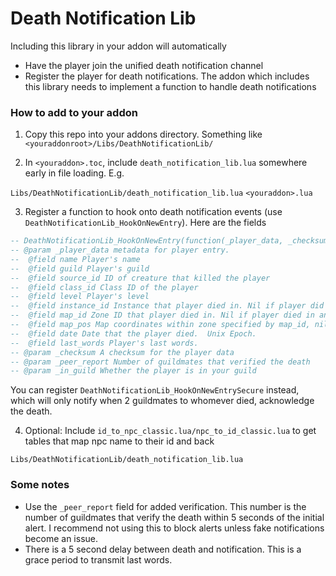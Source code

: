# Death Notification Lib

Including this library in your addon will automatically

* Have the player join the unified death notification channel
* Register the player for death notifications.  The addon which includes this library needs to implement a function to handle death notifications

### How to add to your addon

1) Copy this repo into your addons directory.  Something like `<youraddonroot>/Libs/DeathNotificationLib/`

2) In `<youraddon>.toc`, include `death_notification_lib.lua` somewhere early in file loading.  E.g.

`Libs/DeathNotificationLib/death_notification_lib.lua`
`<youraddon>.lua`

3) Register a function to hook onto death notification events (use `DeathNotificationLib_HookOnNewEntry`).  Here are the fields


``` .lua
-- DeathNotificationLib_HookOnNewEntry(function(_player_data, _checksum, _peer_report, _in_guild) ... end)
-- @param _player_data metadata for player entry.
-- 	@field name Player's name
-- 	@field guild Player's guild
-- 	@field source_id ID of creature that killed the player
-- 	@field class_id Class ID of the player
-- 	@field level Player's level
-- 	@field instance_id Instance that player died in. Nil if player did not die in an instance
-- 	@field map_id Zone ID that player died in. Nil if player died in an instance instead
-- 	@field map_pos Map coordinates within zone specified by map_id, nil if player died in an instance instead
-- 	@field date Date that the player died.  Unix Epoch.
-- 	@field last_words Player's last words.
-- @param _checksum A checksum for the player data
-- @param _peer_report Number of guildmates that verified the death
-- @param _in_guild Whether the player is in your guild
```

You can register `DeathNotificationLib_HookOnNewEntrySecure` instead, which will only notify when 2 guildmates to whomever died, acknowledge the death.

4) Optional: Include `id_to_npc_classic.lua/npc_to_id_classic.lua` to get tables that map npc name to their id and back

`Libs/DeathNotificationLib/death_notification_lib.lua`

### Some notes

* Use the `_peer_report` field for added verification.  This number is the number of guildmates that verify the death within 5 seconds of the initial alert.  I recommend not using this to block alerts unless fake notifications become an issue.
* There is a 5 second delay between death and notification.  This is a grace period to transmit last words.

